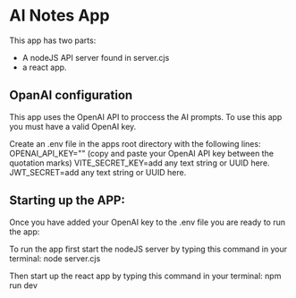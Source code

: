 # AI Notes App

This app has two parts:

* A nodeJS API server found in server.cjs
* a react app.

## OpanAI configuration
This app uses the OpenAI API to proccess the AI prompts. To use this app you must have a valid OpenAI key.

Create an .env file in the apps root directory with the following lines:
  OPENAI_API_KEY=""
  (copy and paste your OpenAI API key between the quotation marks)
  VITE_SECRET_KEY=add any text string or UUID here.
  JWT_SECRET=add any text string or UUID here.

## Starting up the APP:
Once you have added your OpenAI key to the .env file you are ready to run the app:

To run the app first start the nodeJS server by typing this command in your terminal:
   node server.cjs

Then start up the react app by typing this command in your terminal:
   npm run dev



 
